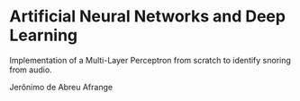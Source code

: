 # Artificial Neural Networks and Deep Learning
Implementation of a Multi-Layer Perceptron from scratch to identify snoring from audio.

Jerônimo de Abreu Afrange
